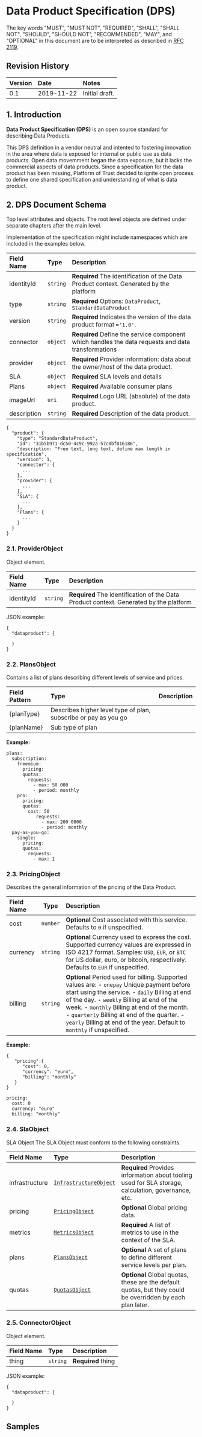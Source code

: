 # Data Product Specification (DPS)

The key words "MUST", "MUST NOT", "REQUIRED", "SHALL", "SHALL NOT", "SHOULD", "SHOULD NOT", "RECOMMENDED", "MAY", and "OPTIONAL"
in this document are to be interpreted as described in [RFC 2119](http://www.ietf.org/rfc/rfc2119.txt).


## Revision History

|Version  | Date         | Notes                  |
|:------- |:------------ |:---------------------- |
| 0.1     | 2019-11-22   | Initial draft.         |

## 1. Introduction
**Data Product Specification (DPS)** is an open source standard for describing Data Products.

This DPS definition in a vendor neutral and intented to fostering innovation in the area where data is exposed for internal or public use as data products. Open data movemment began the data exposure, but it lacks the commercial aspects of data products. Since a specification for the data product has been missing, Platform of Trust decided to ignite open process to define one shared specification and understanding of what is data product.  

## 2. DPS Document Schema

Top level attributes and objects. The root level objects are defined under separate chapters after the main level.   

Implementation of the specification might include namespaces which are included in the examples below. 


| Field Name     | Type                                                                 | Description  |
| :------------- | :------------------------------------------------------------------- | :----------- |
| identityId             | `string`                                                             | **Required** The identification of the Data Product context. Generated by the platform |
| type        | `string`                                                             | **Required** Options: `DataProduct`, `StandardDataProduct`  |
| version        | `string`                                                             | **Required** Indicates the version of the data product format `='1.0'`. |
| connector            | `object`                                                                | **Required** Define the service component which handles the data requests and data transformations |
| provider       | `object`                                                             | **Required** Provider information: data about the owner/host of the data product. |
| SLA            | `object`                                                             | **Required** SLA levels and details |
| Plans            | `object`                                                             | **Required** Available consumer plans |
| imageUrl       | `uri`                                                             | **Required** Logo URL (absolute) of the data product. |
| description      | `string`                                                             | **Required** Description of the data product. |


```
{
  "product": {
    "type": "StandardDataProduct",
    "id": "31b5b971-dc50-4c9c-992a-57c0bf016186",
    "description: "Free text, long text, define max length in specification",
    "version": 1,
    "connector": {
      ...
    },
    "provider": {
      ...
    },
    "SLA": {
      ...
    },
    "Plans": {
      ...
    }
  }
}
```

### 2.1. ProviderObject

Object element. 


| Field Name     | Type                                                                 | Description  |
| :------------- | :------------------------------------------------------------------- | :----------- |
| identityId             | `string`                                                             | **Required** The identification of the Data Product context. Generated by the platform |

JSON example: 

```
{
  "dataproduct": {
    
  }
}
```

### 2.2. PlansObject

Contains a list of plans describing different levels of service and prices.

| Field Pattern  | Type                                            | Description  |
| :------------- | :---------------------------------------------- | :----------- |
| {planType}     | Describes higher level type of plan, subscribe or pay as you go |
| {planName}     | Sub type of plan |

**Example:**

```
plans:
  subscription:
    freemium:
      pricing:
      quotas:
        requests:
          - max: 50 000
          - period: monthly
    pro:
      pricing:
      quotas:
        cost: 50
           requests:
             - max: 200 0000
             - period: monthly
  pay-as-you-go:
    single:
      pricing:
      quotas:
        requests:
          - max: 1
```

### 2.3. PricingObject
Describes the general information of the pricing of the Data Product.

| Field Name     | Type          | Description  |
| :------------- | :------------:| :------------|
| cost           | `number`      | **Optional** Cost associated with this service. Defaults to `0` if unspecified. |
| currency       | `string`      | **Optional** Currency used to express the cost. Supported currency values are expressed in ISO 4217 format. Samples: `USD`, `EUR`, or `BTC` for US dollar, euro, or bitcoin, respectively. Defaults to `EUR` if unspecified. |
| billing        | `string`      | **Optional** Period used for billing. Supported values are: - `onepay` Unique payment before start using the service. - `daily` Billing at end of the day. - `weekly` Billing at end of the week. - `monthly` Billing at end of the month. - `quarterly` Billing at end of the quarter. -  `yearly` Billing at end of the year. Default to `monthly` if unspecified. |

**Example:**

```
{
   "pricing":{
      "cost": 0,
      "currency": "euro",
      "billing": "monthly"
   }
}
```

```
pricing:
  cost: 0
  currency: "euro"
  billing: "monthly"
```

### 2.4. SlaObject

SLA Object
The SLA Object must conform to the following constraints.

| Field Name     | Type                                                                 | Description  |
| :------------- | :------------------------------------------------------------------- | :----------- |
| infrastructure | [`InfrastructureObject`](#524-infrastructureobject)  | **Required** Provides information about tooling used for SLA storage, calculation, governance, etc. |
| pricing        | [`PricingObject`](#525-pricingobject)                | **Optional** Global pricing data. |
| metrics        | [`MetricsObject`](#526-metricsobject)                | **Required** A list of metrics to use in the context of the SLA. |
| plans          | [`PlansObject`](#528-plansobject)                    | **Optional** A set of plans to define different service levels per plan. |
| quotas         | [`QuotasObject`](#5210-quotasobject)                  | **Optional** Global quotas, these are the default quotas, but they could be overridden by each plan later. |




### 2.5. ConnectorObject

Object element. 

| Field Name     | Type                                                                 | Description  |
| :------------- | :------------------------------------------------------------------- | :----------- |
| thing          | `string`                                                             | **Required** thing |


JSON example: 

```
{
  "dataproduct": {
    
  }
}
```

## Samples
